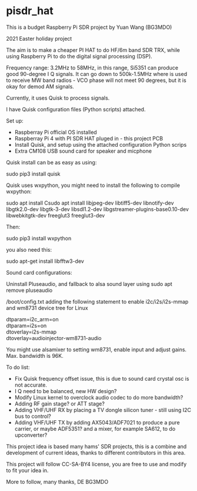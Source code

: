 # pisdr_hat

This is a budget Raspberry Pi SDR project by Yuan Wang (BG3MDO)

2021 Easter holiday project

The aim is to make a cheaper PI HAT to do HF/6m band SDR TRX, while using Raspberry Pi to do the digital signal processing (DSP).

Frequency range: 3.2MHz to 58MHz, in this range, Si5351 can produce good 90-degree I Q signals. It can go down to 500k-1.5MHz where is used to receive MW band radios - VCO phase will not meet 90 degrees, but it is okay for demod AM signals. 

Currently, it uses Quisk to process signals.

I have Quisk configuration files (Python scripts) attached.

Set up:
  - Raspberray Pi official OS installed
  - Raspberray Pi 4 with PI SDR HAT pluged in - this project PCB
  - Install Quisk, and setup using the attached configuration Python scrips
  - Extra CM108 USB sound card for speaker and micphone

Quisk install can be as easy as using:

sudo pip3 install quisk

Quisk uses wxpython, you might need to install the following to compile wxpython:

sudo apt install Csudo apt install libjpeg-dev libtiff5-dev libnotify-dev libgtk2.0-dev libgtk-3-dev libsdl1.2-dev libgstreamer-plugins-base0.10-dev libwebkitgtk-dev freeglut3 freeglut3-dev

Then:

sudo pip3 install wxpython

you also need this:

sudo apt-get install libfftw3-dev

Sound card configurations:

Uninstall Pluseaudio, and fallback to alsa sound layer using 
sudo apt remove pluseaudio

/boot/config.txt adding the following statement to enable i2c/i2s/i2s-mmap and wm8731 device tree for Linux

dtparam=i2c_arm=on\
dtparam=i2s=on\
dtoverlay=i2s-mmap\
dtoverlay=audioinjector-wm8731-audio

You might use alsamixer to setting wm8731, enable input and adjust gains. Max. bandwidth is 96K.

To do list:
  - Fix Quisk frequency offset issue, this is due to sound card crystal osc is not accurate.
  - I Q need to be balanced, new HW design?
  - Modify Linux kernel to overclock audio codec to do more bandwidth?
  - Adding RF gain stage? or ATT stage?
  - Adding VHF/UHF RX by placing a TV dongle silicon tuner - still using I2C bus to control?
  - Adding VHF/UHF TX by adding AX5043/ADF7021 to produce a pure carrier, or maybe ADF5351? and a mixer, for example SA612, to do upconverter?

This project idea is based many hams' SDR projects, this is a combine and development of current ideas, thanks to different contributors in this area.

This project will follow CC-SA-BY4 license, you are free to use and modify to fit your idea in.

More to follow, many thanks, DE BG3MDO
